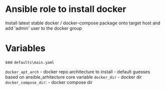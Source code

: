 # Ansible role to install docker

Install latest stable docker / docker-compose package onto target host and add 'admin' user 
to the docker group

# Variables

see `defaults\main.yaml`

`docker_apt_arch` - docker repo architecture to install - default guesses based on ansible_arhitecture core variable
`docker_dir` - docker dir
`docker_compose_dir`: - docker compose dir